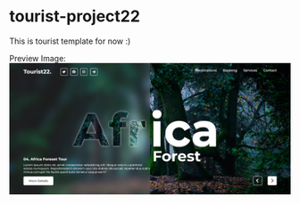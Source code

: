 # tourist-project22
This is tourist template for now :)

Preview Image:
![Preivew Image](./preview.jpg)